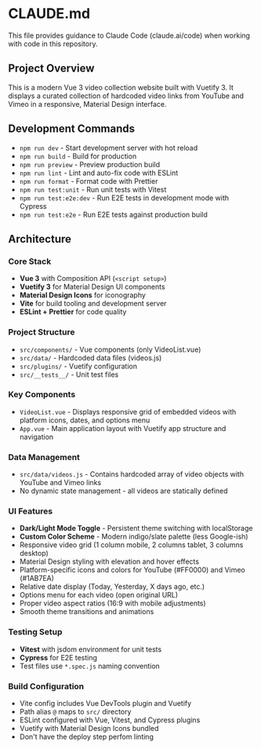 # CLAUDE.md

This file provides guidance to Claude Code (claude.ai/code) when working with code in this repository.

## Project Overview

This is a modern Vue 3 video collection website built with Vuetify 3. It displays a curated collection of hardcoded video links from YouTube and Vimeo in a responsive, Material Design interface.

## Development Commands

- `npm run dev` - Start development server with hot reload
- `npm run build` - Build for production
- `npm run preview` - Preview production build
- `npm run lint` - Lint and auto-fix code with ESLint
- `npm run format` - Format code with Prettier
- `npm run test:unit` - Run unit tests with Vitest
- `npm run test:e2e:dev` - Run E2E tests in development mode with Cypress
- `npm run test:e2e` - Run E2E tests against production build

## Architecture

### Core Stack
- **Vue 3** with Composition API (`<script setup>`)
- **Vuetify 3** for Material Design UI components
- **Material Design Icons** for iconography
- **Vite** for build tooling and development server
- **ESLint + Prettier** for code quality

### Project Structure
- `src/components/` - Vue components (only VideoList.vue)
- `src/data/` - Hardcoded data files (videos.js)
- `src/plugins/` - Vuetify configuration
- `src/__tests__/` - Unit test files

### Key Components
- `VideoList.vue` - Displays responsive grid of embedded videos with platform icons, dates, and options menu
- `App.vue` - Main application layout with Vuetify app structure and navigation

### Data Management
- `src/data/videos.js` - Contains hardcoded array of video objects with YouTube and Vimeo links
- No dynamic state management - all videos are statically defined

### UI Features
- **Dark/Light Mode Toggle** - Persistent theme switching with localStorage
- **Custom Color Scheme** - Modern indigo/slate palette (less Google-ish)
- Responsive video grid (1 column mobile, 2 columns tablet, 3 columns desktop)
- Material Design styling with elevation and hover effects
- Platform-specific icons and colors for YouTube (#FF0000) and Vimeo (#1AB7EA)
- Relative date display (Today, Yesterday, X days ago, etc.)
- Options menu for each video (open original URL)
- Proper video aspect ratios (16:9 with mobile adjustments)
- Smooth theme transitions and animations

### Testing Setup
- **Vitest** with jsdom environment for unit tests
- **Cypress** for E2E testing
- Test files use `*.spec.js` naming convention

### Build Configuration
- Vite config includes Vue DevTools plugin and Vuetify
- Path alias `@` maps to `src/` directory
- ESLint configured with Vue, Vitest, and Cypress plugins
- Vuetify with Material Design Icons bundled
- Don't have the deploy step perfom linting
